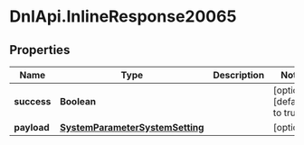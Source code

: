 # DnlApi.InlineResponse20065

## Properties
Name | Type | Description | Notes
------------ | ------------- | ------------- | -------------
**success** | **Boolean** |  | [optional] [default to true]
**payload** | [**SystemParameterSystemSetting**](SystemParameterSystemSetting.md) |  | [optional] 


